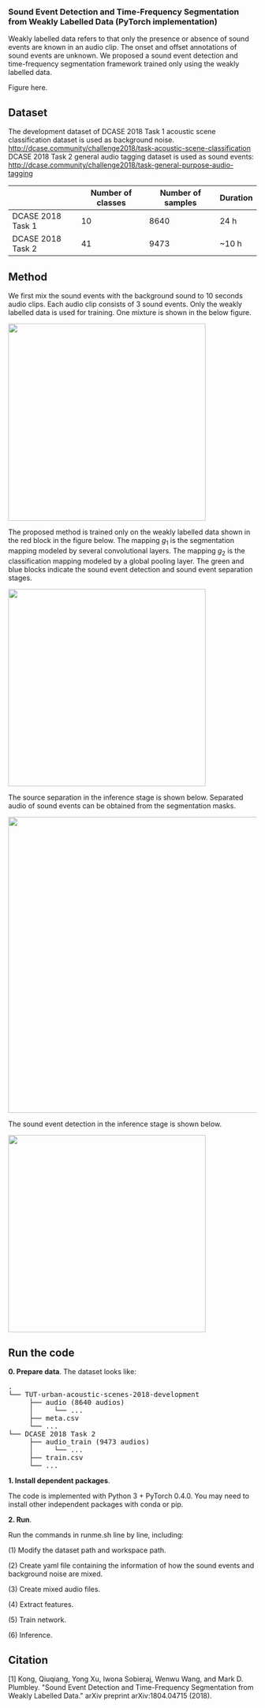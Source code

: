 ### Sound Event Detection and Time-Frequency Segmentation from Weakly Labelled Data (PyTorch implementation)

Weakly labelled data refers to that only the presence or absence of sound events are known in an audio clip. The onset and offset annotations of sound events are unknown. We proposed a sound event detection and time-frequency segmentation framework trained only using the weakly labelled data. 

Figure here. 

## Dataset
The development dataset of DCASE 2018 Task 1 acoustic scene classification dataset is used as background noise. http://dcase.community/challenge2018/task-acoustic-scene-classification
DCASE 2018 Task 2 general audio tagging dataset is used as sound events: http://dcase.community/challenge2018/task-general-purpose-audio-tagging

|                   | Number of classes | Number of samples | Duration |
|-------------------|-------------------|-------------------|----------|
| DCASE 2018 Task 1 | 10                | 8640              | 24 h     |
| DCASE 2018 Task 2 | 41                | 9473              | ~10 h    |

## Method
We first mix the sound events with the background sound to 10 seconds audio clips. Each audio clip consists of 3 sound events. Only the weakly labelled data is used for training. One mixture is shown in the below figure. 

<img src="https://github.com/qiuqiangkong/sed_time_freq_segmentation/blob/master/appendixes/waveform.png" width="400">

The proposed method is trained only on the weakly labelled data shown in the red block in the figure below. The mapping *g*<sub>1</sub> is the segmentation mapping modeled by several convolutional layers. The mapping *g*<sub>2</sub> is the classification mapping modeled by a global pooling layer. The green and blue blocks indicate the sound event detection and sound event separation stages. 

<img src="https://github.com/qiuqiangkong/sed_time_freq_segmentation/blob/master/appendixes/framework.png" width="400">

The source separation in the inference stage is shown below. Separated audio of sound events can be obtained from the segmentation masks. 

<img src="https://github.com/qiuqiangkong/sed_time_freq_segmentation/blob/master/appendixes/fig_ss.png" width="600">

The sound event detection in the inference stage is shown below. 

<img src="https://github.com/qiuqiangkong/sed_time_freq_segmentation/blob/master/appendixes/fig_sed.png" width="400">

## Run the code
**0. Prepare data**. The dataset looks like:

<pre>
.
└── TUT-urban-acoustic-scenes-2018-development
     ├── audio (8640 audios)
     │     └── ...
     ├── meta.csv
     └── ...   
└── DCASE 2018 Task 2
     ├── audio_train (9473 audios)
     │     └── ...
     ├── train.csv
     └── ...
</pre>

**1. Install dependent packages**. 

The code is implemented with Python 3 + PyTorch 0.4.0. You may need to install other independent packages with conda or pip. 

**2. Run**. 

Run the commands in runme.sh line by line, including:

(1) Modify the dataset path and workspace path. 

(2) Create yaml file containing the information of how the sound events and background noise are mixed. 

(3) Create mixed audio files. 

(4) Extract features. 

(5) Train network. 

(6) Inference. 


## Citation
[1] Kong, Qiuqiang, Yong Xu, Iwona Sobieraj, Wenwu Wang, and Mark D. Plumbley. "Sound Event Detection and Time-Frequency Segmentation from Weakly Labelled Data." arXiv preprint arXiv:1804.04715 (2018).
